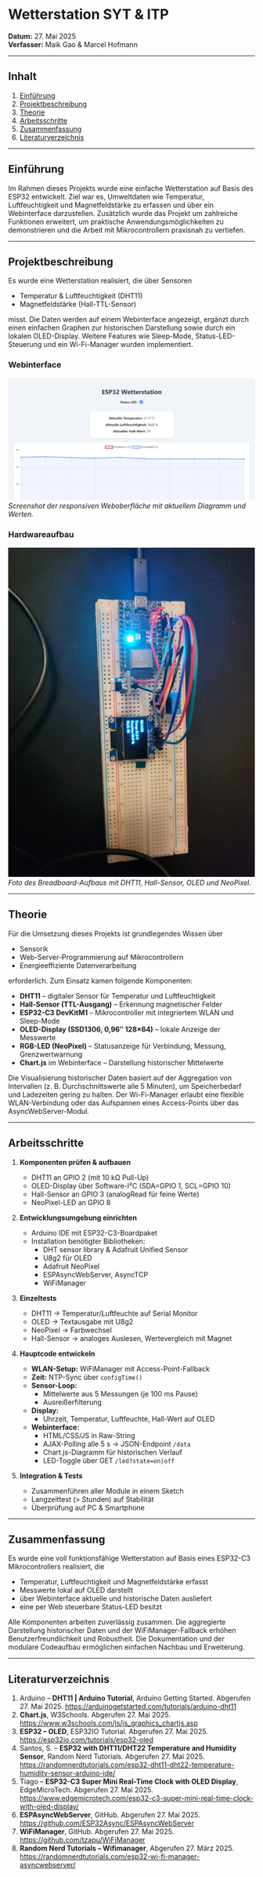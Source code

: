 # Wetterstation SYT & ITP

**Datum:** 27. Mai 2025  
**Verfasser:** Maik Gao & Marcel Hofmann  

---

## Inhalt

1. [Einführung](#einführung)  
2. [Projektbeschreibung](#projektbeschreibung)  
3. [Theorie](#theorie)  
4. [Arbeitsschritte](#arbeitsschritte)  
5. [Zusammenfassung](#zusammenfassung)  
6. [Literaturverzeichnis](#literaturverzeichnis)  

---

## Einführung

Im Rahmen dieses Projekts wurde eine einfache Wetterstation auf Basis des ESP32 entwickelt. Ziel war es, Umweltdaten wie Temperatur, Luftfeuchtigkeit und Magnetfeldstärke zu erfassen und über ein Webinterface darzustellen. Zusätzlich wurde das Projekt um zahlreiche Funktionen erweitert, um praktische Anwendungsmöglichkeiten zu demonstrieren und die Arbeit mit Mikrocontrollern praxisnah zu vertiefen.

---

## Projektbeschreibung

Es wurde eine Wetterstation realisiert, die über Sensoren

- Temperatur & Luftfeuchtigkeit (DHT11)  
- Magnetfeldstärke (Hall-TTL-Sensor)

misst. Die Daten werden auf einem Webinterface angezeigt, ergänzt durch einen einfachen Graphen zur historischen Darstellung sowie durch ein lokalen OLED-Display. Weitere Features wie Sleep-Mode, Status-LED-Steuerung und ein Wi-Fi-Manager wurden implementiert.

### Webinterface

![Webinterface der Wetterstation](images/webseite.jpg)  
*Screenshot der responsiven Weboberfläche mit aktuellem Diagramm und Werten.*

### Hardwareaufbau

![Aufbau auf dem Breadboard](images/image.png)  
*Foto des Breadboard-Aufbaus mit DHT11, Hall-Sensor, OLED und NeoPixel.*

---

## Theorie

Für die Umsetzung dieses Projekts ist grundlegendes Wissen über

- Sensorik  
- Web-Server-Programmierung auf Mikrocontrollern  
- Energieeffiziente Datenverarbeitung  

erforderlich. Zum Einsatz kamen folgende Komponenten:

- **DHT11** – digitaler Sensor für Temperatur und Luftfeuchtigkeit  
- **Hall-Sensor (TTL-Ausgang)** – Erkennung magnetischer Felder  
- **ESP32-C3 DevKitM1** – Mikrocontroller mit integriertem WLAN und Sleep-Mode  
- **OLED-Display (SSD1306, 0,96″ 128×64)** – lokale Anzeige der Messwerte  
- **RGB-LED (NeoPixel)** – Statusanzeige für Verbindung, Messung, Grenzwertwarnung  
- **Chart.js** im Webinterface – Darstellung historischer Mittelwerte  

Die Visualisierung historischer Daten basiert auf der Aggregation von Intervallen (z. B. Durchschnittswerte alle 5 Minuten), um Speicherbedarf und Ladezeiten gering zu halten. Der Wi-Fi-Manager erlaubt eine flexible WLAN-Verbindung oder das Aufspannen eines Access-Points über das AsyncWebServer-Modul.

---

## Arbeitsschritte

1. **Komponenten prüfen & aufbauen**  
   - DHT11 an GPIO 2 (mit 10 kΩ Pull-Up)  
   - OLED-Display über Software-I²C (SDA=GPIO 1, SCL=GPIO 10)  
   - Hall-Sensor an GPIO 3 (analogRead für feine Werte)  
   - NeoPixel-LED an GPIO 8  

2. **Entwicklungsumgebung einrichten**  
   - Arduino IDE mit ESP32-C3-Boardpaket  
   - Installation benötigter Bibliotheken:  
     - DHT sensor library & Adafruit Unified Sensor  
     - U8g2 für OLED  
     - Adafruit NeoPixel  
     - ESPAsyncWebServer, AsyncTCP  
     - WiFiManager  

3. **Einzeltests**  
   - DHT11 → Temperatur/Luftfeuchte auf Serial Monitor  
   - OLED → Textausgabe mit U8g2  
   - NeoPixel → Farbwechsel  
   - Hall-Sensor → analoges Auslesen, Wertevergleich mit Magnet  

4. **Hauptcode entwickeln**  
   - **WLAN-Setup:** WiFiManager mit Access-Point-Fallback  
   - **Zeit:** NTP-Sync über `configTime()`  
   - **Sensor-Loop:**  
     - Mittelwerte aus 5 Messungen (je 100 ms Pause)  
     - Ausreißerfilterung  
   - **Display:**  
     - Uhrzeit, Temperatur, Luftfeuchte, Hall-Wert auf OLED  
   - **Webinterface:**  
     - HTML/CSS/JS in Raw-String  
     - AJAX-Polling alle 5 s → JSON-Endpoint `/data`  
     - Chart.js-Diagramm für historischen Verlauf  
     - LED-Toggle über GET `/led?state=on|off`  

5. **Integration & Tests**  
   - Zusammenführen aller Module in einem Sketch  
   - Langzeittest (> Stunden) auf Stabilität  
   - Überprüfung auf PC & Smartphone  

---

## Zusammenfassung

Es wurde eine voll funktionsfähige Wetterstation auf Basis eines ESP32-C3 Mikrocontrollers realisiert, die

- Temperatur, Luftfeuchtigkeit und Magnetfeldstärke erfasst  
- Messwerte lokal auf OLED darstellt  
- über Webinterface aktuelle und historische Daten ausliefert  
- eine per Web steuerbare Status-LED besitzt  

Alle Komponenten arbeiten zuverlässig zusammen. Die aggregierte Darstellung historischer Daten und der WiFiManager-Fallback erhöhen Benutzerfreundlichkeit und Robustheit. Die Dokumentation und der modulare Codeaufbau ermöglichen einfachen Nachbau und Erweiterung.

---

## Literaturverzeichnis

1. Arduino – **DHT11 | Arduino Tutorial**, Arduino Getting Started. Abgerufen 27. Mai 2025. https://arduinogetstarted.com/tutorials/arduino-dht11  
2. **Chart.js**, W3Schools. Abgerufen 27. Mai 2025. https://www.w3schools.com/js/js_graphics_chartjs.asp  
3. **ESP32 – OLED**, ESP32IO Tutorial. Abgerufen 27. Mai 2025. https://esp32io.com/tutorials/esp32-oled  
4. Santos, S. – **ESP32 with DHT11/DHT22 Temperature and Humidity Sensor**, Random Nerd Tutorials. Abgerufen 27. Mai 2025. https://randomnerdtutorials.com/esp32-dht11-dht22-temperature-humidity-sensor-arduino-ide/  
5. Tiago – **ESP32-C3 Super Mini Real-Time Clock with OLED Display**, EdgeMicroTech. Abgerufen 27. Mai 2025. https://www.edgemicrotech.com/esp32-c3-super-mini-real-time-clock-with-oled-display/  
6. **ESPAsyncWebServer**, GitHub. Abgerufen 27. Mai 2025. https://github.com/ESP32Async/ESPAsyncWebServer  
7. **WiFiManager**, GitHub. Abgerufen 27. Mai 2025. https://github.com/tzapu/WiFiManager  
8. **Random Nerd Tutorials – Wifimanager**, Abgerufen 27. März 2025. https://randomnerdtutorials.com/esp32-wi-fi-manager-asyncwebserver/  
